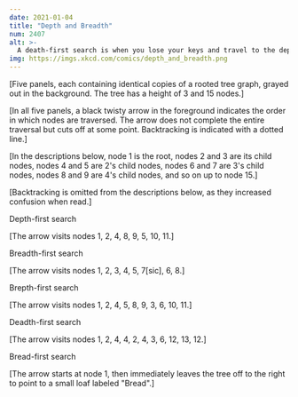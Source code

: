 ```yaml
---
date: 2021-01-04
title: "Depth and Breadth"
num: 2407
alt: >-
  A death-first search is when you lose your keys and travel to the depths of hell to find them, and then if they're not there you start checking your coat pockets.
img: https://imgs.xkcd.com/comics/depth_and_breadth.png
---
```



[Five panels, each containing identical copies of a rooted tree graph, grayed out in the background. The tree has a height of 3 and 15 nodes.]

[In all five panels, a black twisty arrow in the foreground indicates the order in which nodes are traversed. The arrow does not complete the entire traversal but cuts off at some point. Backtracking is indicated with a dotted line.]

[In the descriptions below, node 1 is the root, nodes 2 and 3 are its child nodes, nodes 4 and 5 are 2's child nodes, nodes 6 and 7 are 3's child nodes, nodes 8 and 9 are 4's child nodes, and so on up to node 15.]

[Backtracking is omitted from the descriptions below, as they increased confusion when read.]

Depth-first search

[The arrow visits nodes 1, 2, 4, 8, 9, 5, 10, 11.]

Breadth-first search

[The arrow visits nodes 1, 2, 3, 4, 5, 7[sic], 6, 8.]

Brepth-first search

[The arrow visits nodes 1, 2, 4, 5, 8, 9, 3, 6, 10, 11.]

Deadth-first search

[The arrow visits nodes 1, 2, 4, 4, 2, 4, 3, 6, 12, 13, 12.]

Bread-first search

[The arrow starts at node 1, then immediately leaves the tree off to the right to point to a small loaf labeled "Bread".]